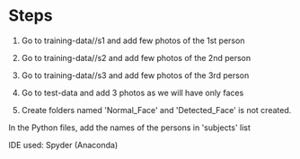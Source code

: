 # Steps

1. Go to training-data//s1 and add few photos of the 1st person
2. Go to training-data//s2 and add few photos of the 2nd person
3. Go to training-data//s3 and add few photos of the 3rd person

1. Go to test-data and add 3 photos as we will have only faces

1. Create folders named 'Normal_Face' and 'Detected_Face' is not created.

In the Python files, add the names of the persons in 'subjects' list

IDE used: Spyder (Anaconda)
